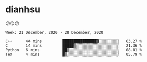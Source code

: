 
# dianhsu

:stuck_out_tongue_winking_eye::stuck_out_tongue_winking_eye::stuck_out_tongue_winking_eye:

<!--START_SECTION:waka-->
```text
Week: 21 December, 2020 - 28 December, 2020

C++      44 mins         ███████████████▓░░░░░░░░░   63.27 % 
C        14 mins         █████▒░░░░░░░░░░░░░░░░░░░   21.36 % 
Python   6 mins          ██▒░░░░░░░░░░░░░░░░░░░░░░   08.81 % 
TeX      4 mins          █▒░░░░░░░░░░░░░░░░░░░░░░░   05.79 % 
```
<!--END_SECTION:waka-->
